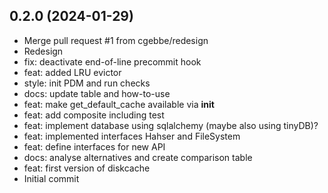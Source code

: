 ## 0.2.0 (2024-01-29)


- Merge pull request #1 from cgebbe/redesign
- Redesign
- fix: deactivate end-of-line precommit hook
- feat: added LRU evictor
- style: init PDM and run checks
- docs: update table and how-to-use
- feat: make get_default_cache available via __init__
- feat: add composite including test
- feat: implement database using sqlalchemy (maybe also using tinyDB)?
- feat: implemented interfaces Hahser and FileSystem
- feat: define interfaces for new API
- docs: analyse alternatives and create comparison table
- feat: first version of diskcache
- Initial commit

